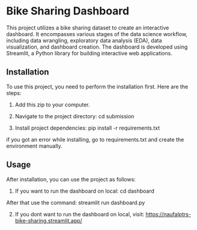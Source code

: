 # Bike Sharing Dashboard

This project utilizes a bike sharing dataset to create an interactive dashboard. It encompasses various stages of the data science workflow, including data wrangling, exploratory data analysis (EDA), data visualization, and dashboard creation. The dashboard is developed using Streamlit, a Python library for building interactive web applications.

## Installation

To use this project, you need to perform the installation first. Here are the steps:

1. Add this zip to your computer.

2. Navigate to the project directory:
cd submission

3. Install project dependencies:
pip install -r requirements.txt

if you got an error while installing, go to requirements.txt and create the environment manually.

## Usage

After installation, you can use the project as follows:

1. If you want to run the dashboard on local:
cd dashboard

After that use the command:
streamlit run dashboard.py

2. If you dont want to run the dashboard on local, visit:
https://naufalptrs-bike-sharing.streamlit.app/
